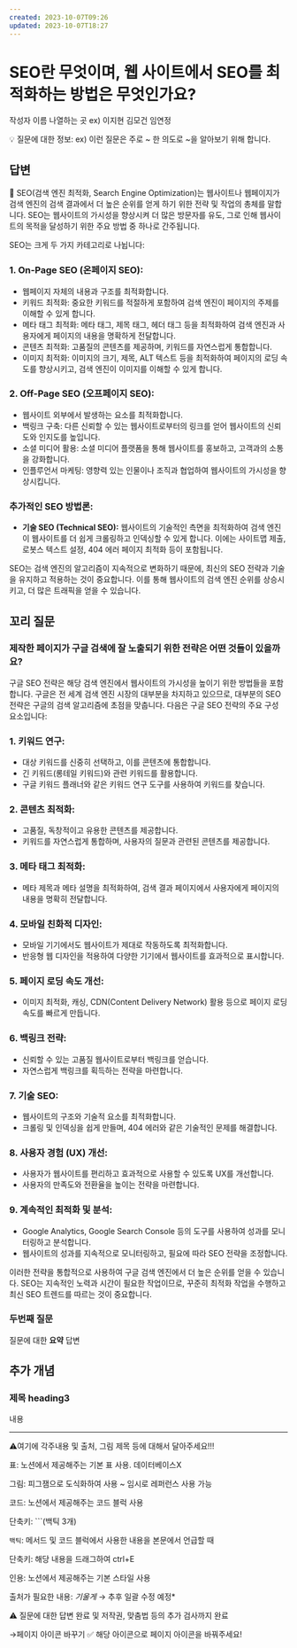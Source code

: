 ```yaml
---
created: 2023-10-07T09:26
updated: 2023-10-07T18:27
---
```

# SEO란 무엇이며, 웹 사이트에서 SEO를 최적화하는 방법은 무엇인가요?

작성자 이름 나열하는 곳 ex) 이지현 김모건 임연정

💡 질문에 대한 정보: ex) 이런 질문은 주로 ~ 한 의도로 ~을 알아보기 위해 합니다.

## 답변

<aside>
📌 SEO(검색 엔진 최적화, Search Engine Optimization)는 웹사이트나 웹페이지가 검색 엔진의 검색 결과에서 더 높은 순위를 얻게 하기 위한 전략 및 작업의 총체를 말합니다. SEO는 웹사이트의 가시성을 향상시켜 더 많은 방문자를 유도, 그로 인해 웹사이트의 목적을 달성하기 위한 주요 방법 중 하나로 간주됩니다.

</aside>

SEO는 크게 두 가지 카테고리로 나뉩니다:

### **1. On-Page SEO (온페이지 SEO):**

- 웹페이지 자체의 내용과 구조를 최적화합니다.
- 키워드 최적화: 중요한 키워드를 적절하게 포함하여 검색 엔진이 페이지의 주제를 이해할 수 있게 합니다.
- 메타 태그 최적화: 메타 태그, 제목 태그, 헤더 태그 등을 최적화하여 검색 엔진과 사용자에게 페이지의 내용을 명확하게 전달합니다.
- 콘텐츠 최적화: 고품질의 콘텐츠를 제공하며, 키워드를 자연스럽게 통합합니다.
- 이미지 최적화: 이미지의 크기, 제목, ALT 텍스트 등을 최적화하여 페이지의 로딩 속도를 향상시키고, 검색 엔진이 이미지를 이해할 수 있게 합니다.

### **2. Off-Page SEO (오프페이지 SEO):**

- 웹사이트 외부에서 발생하는 요소를 최적화합니다.
- 백링크 구축: 다른 신뢰할 수 있는 웹사이트로부터의 링크를 얻어 웹사이트의 신뢰도와 인지도를 높입니다.
- 소셜 미디어 활용: 소셜 미디어 플랫폼을 통해 웹사이트를 홍보하고, 고객과의 소통을 강화합니다.
- 인플루언서 마케팅: 영향력 있는 인물이나 조직과 협업하여 웹사이트의 가시성을 향상시킵니다.

### **추가적인 SEO 방법론:**

- **기술 SEO (Technical SEO):** 웹사이트의 기술적인 측면을 최적화하여 검색 엔진이 웹사이트를 더 쉽게 크롤링하고 인덱싱할 수 있게 합니다. 이에는 사이트맵 제출, 로봇스 텍스트 설정, 404 에러 페이지 최적화 등이 포함됩니다.

SEO는 검색 엔진의 알고리즘이 지속적으로 변화하기 때문에, 최신의 SEO 전략과 기술을 유지하고 적용하는 것이 중요합니다. 이를 통해 웹사이트의 검색 엔진 순위를 상승시키고, 더 많은 트래픽을 얻을 수 있습니다.

## **꼬리 질문**

### 제작한 페이지가 구글 검색에 잘 노출되기 위한 전략은 어떤 것들이 있을까요?

구글 SEO 전략은 해당 검색 엔진에서 웹사이트의 가시성을 높이기 위한 방법들을 포함합니다. 구글은 전 세계 검색 엔진 시장의 대부분을 차지하고 있으므로, 대부분의 SEO 전략은 구글의 검색 알고리즘에 초점을 맞춥니다. 다음은 구글 SEO 전략의 주요 구성 요소입니다:

### **1. 키워드 연구:**

- 대상 키워드를 신중히 선택하고, 이를 콘텐츠에 통합합니다.
- 긴 키워드(롱테일 키워드)와 관련 키워드를 활용합니다.
- 구글 키워드 플래너와 같은 키워드 연구 도구를 사용하여 키워드를 찾습니다.

### **2. 콘텐츠 최적화:**

- 고품질, 독창적이고 유용한 콘텐츠를 제공합니다.
- 키워드를 자연스럽게 통합하며, 사용자의 질문과 관련된 콘텐츠를 제공합니다.

### **3. 메타 태그 최적화:**

- 메타 제목과 메타 설명을 최적화하여, 검색 결과 페이지에서 사용자에게 페이지의 내용을 명확히 전달합니다.

### **4. 모바일 친화적 디자인:**

- 모바일 기기에서도 웹사이트가 제대로 작동하도록 최적화합니다.
- 반응형 웹 디자인을 적용하여 다양한 기기에서 웹사이트를 효과적으로 표시합니다.

### **5. 페이지 로딩 속도 개선:**

- 이미지 최적화, 캐싱, CDN(Content Delivery Network) 활용 등으로 페이지 로딩 속도를 빠르게 만듭니다.

### **6. 백링크 전략:**

- 신뢰할 수 있는 고품질 웹사이트로부터 백링크를 얻습니다.
- 자연스럽게 백링크를 획득하는 전략을 마련합니다.

### **7. 기술 SEO:**

- 웹사이트의 구조와 기술적 요소를 최적화합니다.
- 크롤링 및 인덱싱을 쉽게 만들며, 404 에러와 같은 기술적인 문제를 해결합니다.

### **8. 사용자 경험 (UX) 개선:**

- 사용자가 웹사이트를 편리하고 효과적으로 사용할 수 있도록 UX를 개선합니다.
- 사용자의 만족도와 전환율을 높이는 전략을 마련합니다.

### **9. 계속적인 최적화 및 분석:**

- Google Analytics, Google Search Console 등의 도구를 사용하여 성과를 모니터링하고 분석합니다.
- 웹사이트의 성과를 지속적으로 모니터링하고, 필요에 따라 SEO 전략을 조정합니다.

이러한 전략을 통합적으로 사용하여 구글 검색 엔진에서 더 높은 순위를 얻을 수 있습니다. SEO는 지속적인 노력과 시간이 필요한 작업이므로, 꾸준히 최적화 작업을 수행하고 최신 SEO 트렌드를 따르는 것이 중요합니다.

### **두번째 질문**

질문에 대한 **요약** 답변

## 추가 개념

### **제목 heading3**

내용

---

⚠️여기에 각주내용 및 출처, 그림 제목 등에 대해서 달아주세요!!!

표: 노션에서 제공해주는 기본 표 사용. 데이터베이스X

그림: 피그잼으로 도식화하여 사용 ~ 임시로 레퍼런스 사용 가능

코드: 노션에서 제공해주는 코드 블럭 사용 

단축키: ```(백틱 3개)

`백틱`: 메서드 및 코드 블럭에서 사용한 내용을 본문에서 언급할 때 

단축키: 해당 내용을 드래그하여 ctrl+E

인용: 노션에서 제공해주는 기본 스타일 사용

출처가 필요한 내용: *기울게* → 추후 일괄 수정 예정*

⚠️ 질문에 대한 답변 완료 및 저작권, 맞춤법 등의 추가 검사까지 완료

→페이지 아이콘 바꾸기 ✅ 해당 아이콘으로 페이지 아이콘을 바꿔주세요!